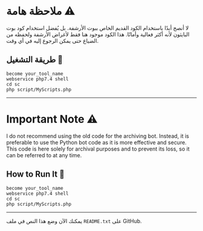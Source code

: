# ملاحظة هامة ⚠️

لا أنصح أبدًا باستخدام الكود القديم الخاص ببوت الأرشفة. بل يُفضل استخدام كود بوت البايثون لأنه أكثر فعالية وأمانًا. هذا الكود موجود هنا فقط لأغراض الأرشفة ولحفظه من الضياع حتى يمكن الرجوع إليه في أي وقت.

## طريقة التشغيل 🚀

```ssh
become your_tool_name
webservice php7.4 shell
cd sc
php script/MyScripts.php
```

---


# Important Note ⚠️

I do not recommend using the old code for the archiving bot. Instead, it is preferable to use the Python bot code as it is more effective and secure. This code is here solely for archival purposes and to prevent its loss, so it can be referred to at any time.

## How to Run It 🚀

```ssh
become your_tool_name
webservice php7.4 shell
cd sc
php script/MyScripts.php
```

---

يمكنك الآن وضع هذا النص في ملف `README.txt` على GitHub.